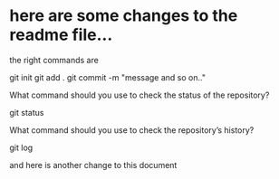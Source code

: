 # here are some changes to the readme file...


the right commands are 


git init
git add .
git commit -m "message and so on.."




What command should you use to check the status of the repository?

git status






What command should you use to check the repository’s history? 

git log


and here is another change to this document